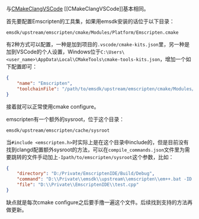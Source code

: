 与[CMakeClangVSCode](./CMakeClangVSCode.md) [[CMakeClangVSCode]]基本相同。

首先要配置Emscripten的工具集，如果用emsdk安装的话位于以下目录：

```
emsdk/upstream/emscripten/cmake/Modules/Platform/Emscripten.cmake
```

有2种方式可以配置，一种是加到项目的`.vscode/cmake-kits.json`里，另一种是加到VSCode的个人设置，Windows位于`C:\Users\<user_name>\AppData\Local\CMakeTools\cmake-tools-kits.json`，增加一个如下配置即可：

```json
{
    "name": "Emscripten",
    "toolchainFile": "/path/to/emsdk/upstream/emscripten/cmake/Modules/Platform/Emscripten.cmake"
}
```

接着就可以正常使用cmake configure。

emscripten有一个额外的sysroot，位于这个目录：

```
emsdk/upstream/emscripten/cache/sysroot
```

当`#include <emscripten.h>`时实际上是在这个目录中include的，但是目前没有找到clangd配置额外sysroot的方法，可以在`compile_commands.json`文件里为需要跳转的文件手动加上`-Ipath/to/emscripten/sysroot`这个参数，比如：

```json
{
    "directory": "D:/Private/EmscriptenIDE/Build/Debug",
    "command": "D:\\Private\\emsdk\\upstream\\emscripten\\em++.bat -ID:/Private/emsdk/upstream/emscripten/cache/sysroot/include -g -std=c++20 -o CMakeFiles\\EmscriptenIDE.dir\\test.cpp.o -c D:\\Private\\EmscriptenIDE\\test.cpp",
    "file": "D:\\Private\\EmscriptenIDE\\test.cpp"
}
```

缺点就是每次cmake configure之后要手撸一遍这个文件。后续找到支持的方法再做更新。
